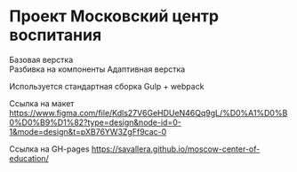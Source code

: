 # Проект Московский центр воспитания

Базовая верстка <br/>
Разбивка на компоненты
Адаптивная верстка

Используется стандартная сборка Gulp + webpack

Ссылка на макет https://www.figma.com/file/Kdls27V6GeHDUeN46Qq9gL/%D0%A1%D0%B0%D0%B9%D1%82?type=design&node-id=0-1&mode=design&t=pXB76YW3ZgFf9cac-0

Ссылка на GH-pages https://savallera.github.io/moscow-center-of-education/
